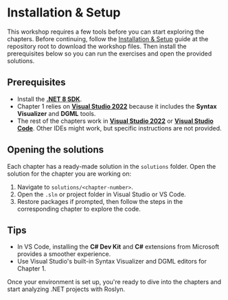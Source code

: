 # Installation & Setup

This workshop requires a few tools before you can start exploring the chapters.
Before continuing, follow the [Installation & Setup](../../INSTALLATION.md) guide at the repository root to download the workshop files. Then install the prerequisites below so you can run the exercises and open the provided solutions.

## Prerequisites

- Install the [**.NET 8 SDK**](https://dotnet.microsoft.com/download/dotnet/8.0).
- Chapter&nbsp;1 relies on [**Visual Studio 2022**](https://visualstudio.microsoft.com/vs/) because it includes the **Syntax Visualizer** and **DGML** tools.
- The rest of the chapters work in [**Visual Studio 2022**](https://visualstudio.microsoft.com/vs/) or [**Visual Studio Code**](https://code.visualstudio.com/). Other IDEs might work, but specific instructions are not provided.


## Opening the solutions

Each chapter has a ready-made solution in the `solutions` folder. Open the solution for the chapter you are working on:

1. Navigate to `solutions/<chapter-number>`.
2. Open the `.sln` or project folder in Visual Studio or VS Code.
3. Restore packages if prompted, then follow the steps in the corresponding chapter to explore the code.

## Tips

- In VS Code, installing the **C# Dev Kit** and **C#** extensions from Microsoft provides a smoother experience.
- Use Visual Studio's built-in Syntax Visualizer and DGML editors for Chapter&nbsp;1.

Once your environment is set up, you're ready to dive into the chapters and start analyzing .NET projects with Roslyn.
